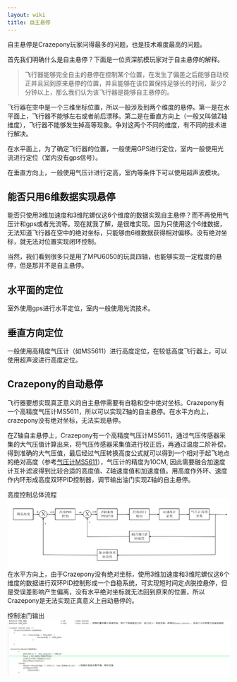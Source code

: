 ```yaml
---
layout: wiki
title: 自主悬停
---
```


自主悬停是Crazepony玩家问得最多的问题，也是技术难度最高的问题。

首先我们明确什么是自主悬停？下面是一位资深航模玩家对于自主悬停的解释。

> 飞行器能够完全自主的悬停在控制某个位置，在发生了偏差之后能够自动校正并且回到原来悬停的位置，并且能够在该位置保持足够长的时间，至少2分钟以上，那么我们认为该飞行器是能够自主悬停的。

飞行器在空中是一个三维坐标位置，所以一般涉及到两个维度的悬停。第一是在水平面上，飞行器不能够左右或者前后漂移。第二是在垂直方向上（一般又叫做Z轴维度），飞行器不能够发生掉高等现象。争对这两个不同的维度，有不同的技术进行解决。

在水平面上，为了确定飞行器的位置，一般使用GPS进行定位，室内一般使用光流进行定位（室内没有gps信号）。

在垂直方向上，一般使用气压计进行定高，室内等条件下可以使用超声波模块。

## 能否只用6维数据实现悬停

能否只使用3维加速度和3维陀螺仪这6个维度的数据实现自主悬停？而不再使用气压计和gps或者光流等。现在就我了解，是很难实现。因为只使用这个6维数据，无法知道飞行器在空中的绝对坐标，只能够由6维数据获得相对偏移。没有绝对坐标，就无法对位置实现闭环控制。

当然，我们看到很多只是用了MPU6050的玩具四轴，也能够实现一定程度的悬停，但是那并不是自主悬停。

## 水平面的定位

室外使用gps进行水平定位，室内一般使用光流技术。

## 垂直方向定位

一般使用高精度气压计（如MS5611）进行高度定位，在较低高度飞行器上，可以使用超声波进行高度定位。

## Crazepony的自动悬停

飞行器要想实现真正意义的自主悬停需要有自稳和空中绝对坐标。Crazepony有一个高精度气压计MS5611，所以可以实现Z轴的自主悬停。在水平方向上，crazepony没有绝对坐标，无法实现悬停。

在Z轴自主悬停上，Crazepony有一个高精度气压计MS5611，通过气压传感器采集的大气压值计算出来，将气压传感器采集值进行校正后，再通过温度二阶补偿，得到准确的大气压值，最后经过气压转换高度公式就可以得到一个相对于起飞地点的绝对高度（参考[气压计MS5611](./ms5611.html)），气压计的精度为10CM, 因此需要融合加速度计互补滤波得到比较合适的高度值、Z轴速度值和加速度值。用高度作外环、速度作内环形成高度双环PID控制器，调节输出油门实现Z轴的自主悬停。

高度控制总体流程
![](/assets/img/gdpid.png)
在水平方向上，由于Crazepony没有绝对坐标，使用3维加速度和3维陀螺仪这6个维度的数据进行双环PID控制形成一个自稳系统，可实现短时间定点脱控悬停，但是受误差影响产生偏离，没有水平绝对坐标就无法回到原来的位置，所以Crazepony是无法实现正真意义上自动悬停的。

控制油门输出
![](/assets/img/controlthro.jpg)
